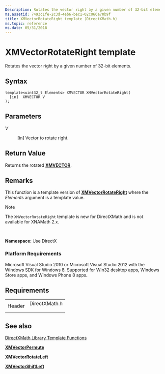 ```yaml
---
Description: Rotates the vector right by a given number of 32-bit elements.
ms.assetid: 7493c1fe-2c3d-4eb6-bec1-02c066a70b9f
title: XMVectorRotateRight template (DirectXMath.h)
ms.topic: reference
ms.date: 05/31/2018
---
```


# XMVectorRotateRight template

Rotates the vector right by a given number of 32-bit elements.

## Syntax

``` syntax
template<uint32_t Elements> XMVECTOR XMVectorRotateRight(
  [in]  XMVECTOR V
);
```

## Parameters

<dl> <dt>

<span id="V"></span><span id="v"></span>*V*
</dt> <dd>

\[in\] Vector to rotate right.

</dd> </dl>

## Return Value

Returns the rotated [**XMVECTOR**](xmvector-data-type.md).

## Remarks

This function is a template version of [**XMVectorRotateRight**](https://msdn.microsoft.com/library/Hh404807(v=VS.85).aspx) where the *Elements* argument is a template value.

> [!Note]  
> The `XMVectorRotateRight` template is new for DirectXMath and is not available for XNAMath 2.x.

 

**Namespace**: Use DirectX

### Platform Requirements

Microsoft Visual Studio 2010 or Microsoft Visual Studio 2012 with the Windows SDK for Windows 8. Supported for Win32 desktop apps, Windows Store apps, and Windows Phone 8 apps.

## Requirements



|                   |                                                                                          |
|-------------------|------------------------------------------------------------------------------------------|
| Header<br/> | <dl> <dt>DirectXMath.h</dt> </dl> |



## See also

<dl> <dt>

[DirectXMath Library Template Functions](ovw-xnamath-templates.md)
</dt> <dt>

[**XMVectorPermute**](xmvectorpermute-template.md)
</dt> <dt>

[**XMVectorRotateLeft**](xmvectorrotateleft-template.md)
</dt> <dt>

[**XMVectorShiftLeft**](xmvectorshiftleft-template.md)
</dt> </dl>

 

 




